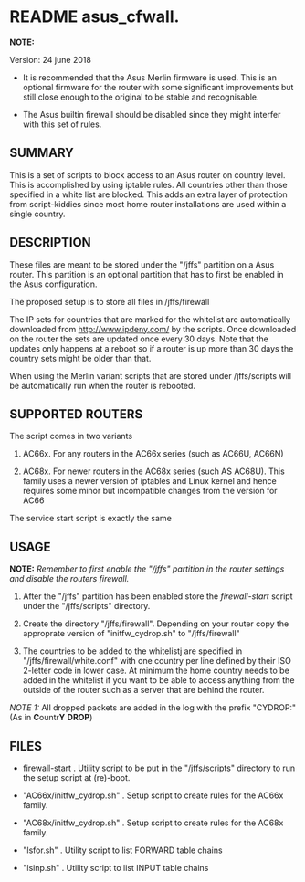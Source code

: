 # README asus_cfwall. 
**NOTE:**

Version: 24 june 2018

* It is recommended that the Asus Merlin firmware is used. This is an optional firmware for the router with some significant improvements but still close enough to the original to be stable and recognisable.

* The Asus builtin firewall should be disabled since they might interfer with this set of rules.

## SUMMARY

This is a set of scripts to block access to an Asus router on country level. This is accomplished by using iptable rules. All countries other than those specified in a white list are blocked. This adds an extra layer of protection from script-kiddies since most home router installations are used within a single country.


## DESCRIPTION

These files are meant to be stored under the "/jffs" partition on a Asus router. This partition is an optional partition that has to first be enabled in the Asus configuration.

The proposed setup is to store all files in /jffs/firewall

The IP sets for countries that are marked for the whitelist are automatically downloaded from http://www.ipdeny.com/ by the scripts. Once downloaded on the router the sets are updated once every 30 days. Note that the updates only happens at a reboot so if a router is up more than 30 days the country sets might be older than that.

When using the Merlin variant scripts that are stored under /jffs/scripts will be automatically run when the router is rebooted.

## SUPPORTED ROUTERS

The script comes in two variants

1. AC66x. For any routers in the AC66x series (such as AC66U, AC66N)

2. AC68x. For newer routers in the AC68x series (such AS AC68U). This family uses a newer version of iptables and Linux kernel and hence requires some minor but incompatible changes from the version for AC66

The service start script is exactly the same

## USAGE

**NOTE:** *Remember to first enable the  "/jffs" partition in the router settings and disable the routers firewall.*

1. After the "/jffs" partition has been enabled store the *firewall-start* script under the "/jffs/scripts" directory.

2. Create the directory "/jffs/firewall". Depending on your router copy the approprate version of "initfw_cydrop.sh" to "/jffs/firewall"

3. The countries to be added to the whitelistj are specified in "/jffs/firewall/white.conf" with one country per line defined by their ISO 2-letter code in lower case. At minimum the home country needs to be added in the whitelist if you want to be able to access anything from the outside of the router such as a server that are behind the router.

*NOTE 1:* All dropped packets are added in the log with the prefix "CYDROP:" (As in **C**ountr**Y** **DROP**)

## FILES

* firewall-start . Utility script to be put in the "/jffs/scripts" directory to run the setup script at (re)-boot.

* "AC66x/initfw_cydrop.sh"  . Setup script to create rules for the AC66x family.

* "AC68x/initfw_cydrop.sh"  . Setup script to create rules for the AC68x family.

* "lsfor.sh" . Utility script to list FORWARD table chains

* "lsinp.sh" . Utility script to list INPUT table chains
